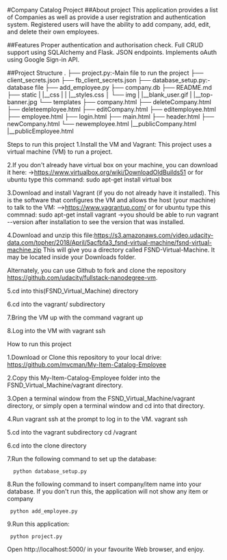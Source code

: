#Company Catalog Project
##About project
This application provides a list of Companies as well as provide a user registration and authentication system. Registered users will have the ability to add company, add, edit, and delete their own employees.

##Features
Proper authentication and authorisation check. Full CRUD support using SQLAlchemy and Flask. JSON endpoints. Implements oAuth using Google Sign-in API.

##Project Structure
. ├── project.py:-Main file to run the project ├── client_secrets.json ├── fb_client_secrets.json ├── database_setup.py:-database file ├── add_employee.py ├── company.db ├── README.md ├── static | |__css | | |__styles.css │ └── img | |__blank_user.gif | |__top-banner.jpg └── templates ├── company.html ├── deleteCompany.html ├── deleteemployee.html ├── editCompany.html ├── editemployee.html ├── employee.html ├── login.html ├── main.html ├── header.html ├── newCompany.html └── newemployee.html |__publicCompany.html |__publicEmployee.html

Steps to run this project
1.Install the VM and Vagrant: This project uses a virtual machine (VM) to run a project.

2.If you don't already have virtual box on your machine, you can download it here: ->https://www.virtualbox.org/wiki/DownloadOldBuilds51 or for ubuntu type this command: sudo apt-get install virtual box

3.Download and install Vagrant (if you do not already have it installed). This is the software that configures the VM and allows the host (your machine) to talk to the VM: -->https://www.vagrantup.com/ or for ubuntu type this commnad: sudo apt-get install vagrant ->you should be able to run vagrant --version after installation to see the version that was installed.

4.Download and unzip this file:https://s3.amazonaws.com/video.udacity-data.com/topher/2018/April/5acfbfa3_fsnd-virtual-machine/fsnd-virtual-machine.zip This will give you a directory called FSND-Virtual-Machine. It may be located inside your Downloads folder.

Alternately, you can use Github to fork and clone the repository https://github.com/udacity/fullstack-nanodegree-vm.

5.cd into this(FSND_Virtual_Machine) directory

6.cd into the vagrant/ subdirectory

7.Bring the VM up with the command vagrant up

8.Log into the VM with vagrant ssh


How to run this project

1.Download or Clone this repository to your local drive: https://github.com/mvcman/My-Item-Catalog-Employee

2.Copy this My-Item-Catalog-Employee folder into the FSND_Virtual_Machine/vagrant directory.

3.Open a terminal window from the FSND_Virtual_Machine/vagrant directory, or simply open a terminal window and cd into that directory.

4.Run vagrant ssh at the prompt to log in to the VM. vagrant ssh

5.cd into the vagrant subdirectory cd /vagrant

6.cd into the clone directory

7.Run the following command to set up the database:

      python database_setup.py
8.Run the following command to insert company/item name into your database. If you don't run this, the application will not show any item or company

     python add_employee.py
9.Run this application:

     python project.py
Open http://localhost:5000/ in your favourite Web browser, and enjoy.
